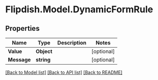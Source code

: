 # Flipdish.Model.DynamicFormRule
## Properties

Name | Type | Description | Notes
------------ | ------------- | ------------- | -------------
**Value** | **Object** |  | [optional] 
**Message** | **string** |  | [optional] 

[[Back to Model list]](../README.md#documentation-for-models) [[Back to API list]](../README.md#documentation-for-api-endpoints) [[Back to README]](../README.md)

